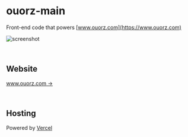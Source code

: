 # ouorz-main

Front-end code that powers [www.ouorz.com](https://www.ouorz.com)

![screenshot](https://static.ouorz.com/screen-shot-ouorz-next.png)

<br/>

## Website

[www.ouorz.com →](https://www.ouorz.com)

<br/>

## Hosting

Powered by [Vercel](https://vercel.com)
